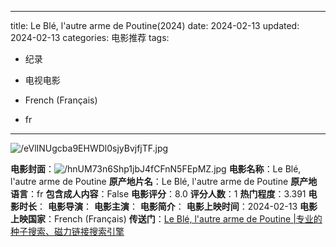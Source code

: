 
---
title: Le Blé, l'autre arme de Poutine(2024)
date: 2024-02-13
updated: 2024-02-13
categories: 电影推荐
tags:

- 纪录
- 电视电影

- French (Français)
- fr
---

<img src="https://image.tmdb.org/t/p/original/eVlINUgcba9EHWDl0sjyBvjfjTF.jpg" alt="/eVlINUgcba9EHWDl0sjyBvjfjTF.jpg" title="/eVlINUgcba9EHWDl0sjyBvjfjTF.jpg">

**电影封面**：<img src="https://image.tmdb.org/t/p/w200/hnUM73n6Shp1jbJ4fCFnN5FEpMZ.jpg" alt="/hnUM73n6Shp1jbJ4fCFnN5FEpMZ.jpg" title="/hnUM73n6Shp1jbJ4fCFnN5FEpMZ.jpg">
**电影名称**：Le Blé, l'autre arme de Poutine
**原产地片名**：Le Blé, l'autre arme de Poutine
**原产地语言**：fr
**包含成人内容**：False
**电影评分**：8.0
**评分人数**：1
**热门程度**：3.391
**电影时长**：
**电影导演**：
**电影主演**：
**电影简介**：
**电影上映时间**：2024-02-13
**电影上映国家**：French (Français)
**传送门**：[Le Blé, l'autre arme de Poutine |专业的种子搜索、磁力链接搜索引擎](https://movie.amd794.com:2083/?search=Le%20Bl%C3%A9%2C%20l%27autre%20arme%20de%20Poutine&ordering=&mode=match_phrase&page_size=10&page=1)

